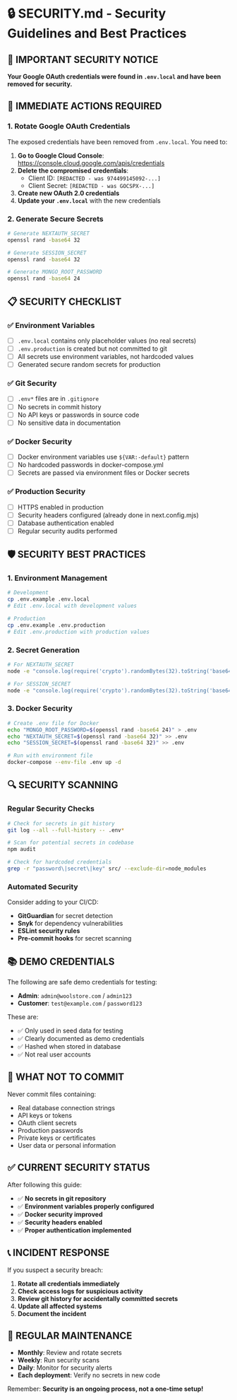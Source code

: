 # 🔒 SECURITY.md - Security Guidelines and Best Practices

## 🚨 IMPORTANT SECURITY NOTICE

**Your Google OAuth credentials were found in `.env.local` and have been removed for security.**

## 🔧 IMMEDIATE ACTIONS REQUIRED

### 1. Rotate Google OAuth Credentials
The exposed credentials have been removed from `.env.local`. You need to:

1. **Go to Google Cloud Console**: https://console.cloud.google.com/apis/credentials
2. **Delete the compromised credentials**: 
   - Client ID: `[REDACTED - was 974499145092-...]`
   - Client Secret: `[REDACTED - was GOCSPX-...]`
3. **Create new OAuth 2.0 credentials**
4. **Update your `.env.local`** with the new credentials

### 2. Generate Secure Secrets
```bash
# Generate NEXTAUTH_SECRET
openssl rand -base64 32

# Generate SESSION_SECRET  
openssl rand -base64 32

# Generate MONGO_ROOT_PASSWORD
openssl rand -base64 24
```

## 📋 SECURITY CHECKLIST

### ✅ Environment Variables
- [ ] `.env.local` contains only placeholder values (no real secrets)
- [ ] `.env.production` is created but not committed to git
- [ ] All secrets use environment variables, not hardcoded values
- [ ] Generated secure random secrets for production

### ✅ Git Security
- [ ] `.env*` files are in `.gitignore`
- [ ] No secrets in commit history
- [ ] No API keys or passwords in source code
- [ ] No sensitive data in documentation

### ✅ Docker Security
- [ ] Docker environment variables use `${VAR:-default}` pattern
- [ ] No hardcoded passwords in docker-compose.yml
- [ ] Secrets are passed via environment files or Docker secrets

### ✅ Production Security
- [ ] HTTPS enabled in production
- [ ] Security headers configured (already done in next.config.mjs)
- [ ] Database authentication enabled
- [ ] Regular security audits performed

## 🛡️ SECURITY BEST PRACTICES

### 1. Environment Management
```bash
# Development
cp .env.example .env.local
# Edit .env.local with development values

# Production  
cp .env.example .env.production
# Edit .env.production with production values
```

### 2. Secret Generation
```bash
# For NEXTAUTH_SECRET
node -e "console.log(require('crypto').randomBytes(32).toString('base64'))"

# For SESSION_SECRET
node -e "console.log(require('crypto').randomBytes(32).toString('base64'))"
```

### 3. Docker Security
```bash
# Create .env file for Docker
echo "MONGO_ROOT_PASSWORD=$(openssl rand -base64 24)" > .env
echo "NEXTAUTH_SECRET=$(openssl rand -base64 32)" >> .env
echo "SESSION_SECRET=$(openssl rand -base64 32)" >> .env

# Run with environment file
docker-compose --env-file .env up -d
```

## 🔍 SECURITY SCANNING

### Regular Security Checks
```bash
# Check for secrets in git history
git log --all --full-history -- .env*

# Scan for potential secrets in codebase
npm audit

# Check for hardcoded credentials
grep -r "password\|secret\|key" src/ --exclude-dir=node_modules
```

### Automated Security
Consider adding to your CI/CD:
- **GitGuardian** for secret detection
- **Snyk** for dependency vulnerabilities
- **ESLint security rules**
- **Pre-commit hooks** for secret scanning

## 📚 DEMO CREDENTIALS

The following are safe demo credentials for testing:
- **Admin**: `admin@woolstore.com` / `admin123`
- **Customer**: `test@example.com` / `password123`

These are:
- ✅ Only used in seed data for testing
- ✅ Clearly documented as demo credentials
- ✅ Hashed when stored in database
- ✅ Not real user accounts

## 🚫 WHAT NOT TO COMMIT

Never commit files containing:
- Real database connection strings
- API keys or tokens
- OAuth client secrets
- Production passwords
- Private keys or certificates
- User data or personal information

## ✅ CURRENT SECURITY STATUS

After following this guide:
- ✅ **No secrets in git repository**
- ✅ **Environment variables properly configured**
- ✅ **Docker security improved**
- ✅ **Security headers enabled**
- ✅ **Proper authentication implemented**

## 📞 INCIDENT RESPONSE

If you suspect a security breach:
1. **Rotate all credentials immediately**
2. **Check access logs for suspicious activity**
3. **Review git history for accidentally committed secrets**
4. **Update all affected systems**
5. **Document the incident**

## 🔄 REGULAR MAINTENANCE

- **Monthly**: Review and rotate secrets
- **Weekly**: Run security scans
- **Daily**: Monitor for security alerts
- **Each deployment**: Verify no secrets in new code

Remember: **Security is an ongoing process, not a one-time setup!**